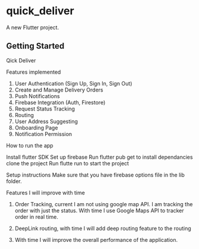 # quick_deliver

A new Flutter project.

## Getting Started



Qick Deliver

Features implemented

1. User Authentication (Sign Up, Sign In, Sign Out)
2. Create and Manage Delivery Orders
3. Push Notifications
4. Firebase Integration (Auth, Firestore)
5. Request Status Tracking
6. Routing
7. User Address Suggesting
8. Onboarding Page
9. Notification Permission



How to run the app

Install flutter SDK
Set up firebase
Run flutter pub get to install dependancies
clone the project
Run flutte run to start the project

Setup instructions
Make sure that you have firebase options file in the lib folder.


Features I will improve  with time

1. Order Tracking, current I am not using google map API. I am tracking the order with just the status. With time I use  Google Maps API to tracker order in real time.

2. DeepLink routing, with time I will add deep routing feature to the routing
3. With time I will improve the overall performance of the application.

